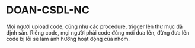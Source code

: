 # DOAN-CSDL-NC
Mọi người upload code, cũng như các procedure, trigger lên thư mục đã định sẵn.
Riêng code, mọi người phải code đúng mới đưa lên, đừng đưa lên code bị lỗi sẽ làm ảnh hưởng hoạt động của nhóm.